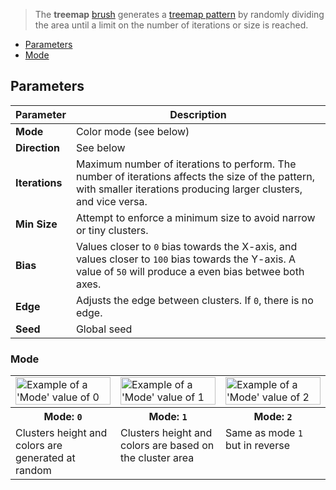 > The **treemap** [brush](Brush-Shaders) generates a [treemap pattern](https://en.wikipedia.org/wiki/Treemapping) by randomly dividing the area until a limit on the number of iterations or size is reached.

<!-- TOC -->
- [Parameters](#parameters)
- [Mode](#mode)

## Parameters

Parameter | Description
--------- | -----------
**Mode**  | Color mode (see below)
**Direction**  | See below
**Iterations**  | Maximum number of iterations to perform. The number of iterations affects the size of the pattern, with smaller iterations producing larger clusters, and vice versa.
**Min Size**  | Attempt to enforce a minimum size to avoid narrow or tiny clusters.
**Bias**  | Values closer to `0` bias towards the X-axis, and values closer to `100` bias towards the Y-axis. A value of `50` will produce a even bias betwee both axes.
**Edge**  | Adjusts the edge between clusters. If `0`, there is no edge.
**Seed**  | Global seed


### Mode

<!-- SAMPLE treemap mode 3 -->
<table>
	<tr>
		<td width="33.33%"><img width="100%" src="https://s3.amazonaws.com/misc.lachlanmcdonald.com/magicavoxel-shaders/0.11.2/treemap_mode0_compressed.jpg" alt="Example of a 'Mode' value of 0"></td>
		<td width="33.33%"><img width="100%" src="https://s3.amazonaws.com/misc.lachlanmcdonald.com/magicavoxel-shaders/0.11.2/treemap_mode1_compressed.jpg" alt="Example of a 'Mode' value of 1"></td>
		<td width="33.33%"><img width="100%" src="https://s3.amazonaws.com/misc.lachlanmcdonald.com/magicavoxel-shaders/0.11.2/treemap_mode2_compressed.jpg" alt="Example of a 'Mode' value of 2"></td>
	</tr>
	<tr>
		<th>Mode: <code>0</code></th>
		<th>Mode: <code>1</code></th>
		<th>Mode: <code>2</code></th>
	</tr>
	<tr>
		<td valign="top">Clusters height and colors are generated at random</td>
		<td valign="top">Clusters height and colors are based on the cluster area</td>
		<td valign="top">Same as mode <code>1</code> but in reverse</td>
	</tr>
</table>
<!-- END -->
